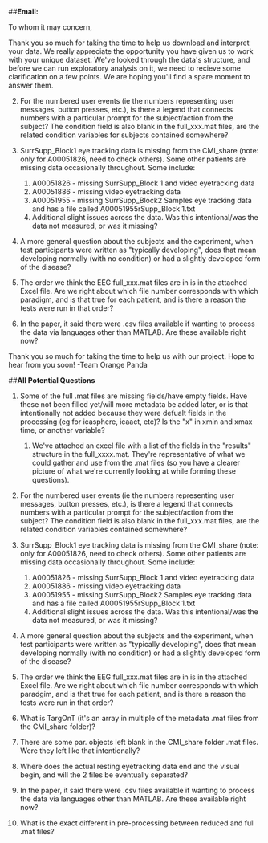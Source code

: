 ##**Email:**

To whom it may concern,

Thank you so much for taking the time to help us download and interpret your data. We really appreciate the opportunity you have given us to work with your unique dataset. We've looked through the data's structure, and before we can run exploratory analysis on it, we need to recieve some clarification on a few points. We are hoping you'll find a spare moment to answer them.

2. For the numbered user events (ie the numbers representing user messages, button presses, etc.), is there a legend that connects numbers with a particular prompt for the subject/action from the subject? The condition field is also blank in the full_xxx.mat files, are the related condition variables for subjects contained somewhere?

3. SurrSupp_Block1 eye tracking data is missing from the CMI_share (note: only for A00051826, need to check others). Some other patients are missing data occasionally throughout. Some include:
    1. A00051826 - missing SurrSupp_Block 1 and video eyetracking data
    2. A00051886 - missing video eyetracking data
    3. A00051955 - missing SurrSupp_Block2 Samples eye tracking data and has a file called A00051955rSupp_Block 1.txt
    4. Additional slight issues across the data. Was this intentional/was the data not measured, or was it missing?

4. A more general question about the subjects and the experiment, when test participants were written as "typically developing", does that mean developing normally (with no condition) or had a slightly developed form of the disease?

5. The order we think the EEG full_xxx.mat files are in is in the attached Excel file. Are we right about which file number corresponds with which paradigm, and is that true for each patient, and is there a reason the tests were run in that order?

9. In the paper, it said there were .csv files available if wanting to process the data via languages other than MATLAB. Are these available right now?

Thank you so much for taking the time to help us with our project. Hope to hear from you soon!
-Team Orange Panda


##**All Potential Questions**

1. Some of the full .mat files are missing fields/have empty fields. Have these not been filled yet/will more metadata be added later, or is that intentionally not added because they were defualt fields in the processing (eg for icasphere, icaact, etc)? Is the "x" in xmin and xmax time, or another variable?
    1. We've attached an excel file with a list of the fields in the "results" structure in the full_xxxx.mat. They're representative of what we could gather and use from the .mat files (so you have a clearer picture of what we're currently looking at while forming these questions).

2. For the numbered user events (ie the numbers representing user messages, button presses, etc.), is there a legend that connects numbers with a particular prompt for the subject/action from the subject? The condition field is also blank in the full_xxx.mat files, are the related condition variables contained somewhere?

3. SurrSupp_Block1 eye tracking data is missing from the CMI_share (note: only for A00051826, need to check others). Some other patients are missing data occasionally throughout. Some include:
    1. A00051826 - missing SurrSupp_Block 1 and video eyetracking data
    2. A00051886 - missing video eyetracking data
    3. A00051955 - missing SurrSupp_Block2 Samples eye tracking data and has a file called A00051955rSupp_Block 1.txt
    4. Additional slight issues across the data. Was this intentional/was the data not measured, or was it missing?

4. A more general question about the subjects and the experiment, when test participants were written as "typically developing", does that mean developing normally (with no condition) or had a slightly developed form of the disease?

5. The order we think the EEG full_xxx.mat files are in is in the attached Excel file. Are we right about which file number corresponds with which paradgim, and is that true for each patient, and is there a reason the tests were run in that order?

6. What is TargOnT (it's an array in multiple of the metadata .mat files from the CMI_share folder)?

7. There are some par. objects left blank in the CMI_share folder .mat files. Were they left like that intentionally?

8. Where does the actual resting eyetracking data end and the visual begin, and will the 2 files be eventually separated?

9. In the paper, it said there were .csv files available if wanting to process the data via languages other than MATLAB. Are these available right now?

10. What is the exact different in pre-processing between reduced and full .mat files?
